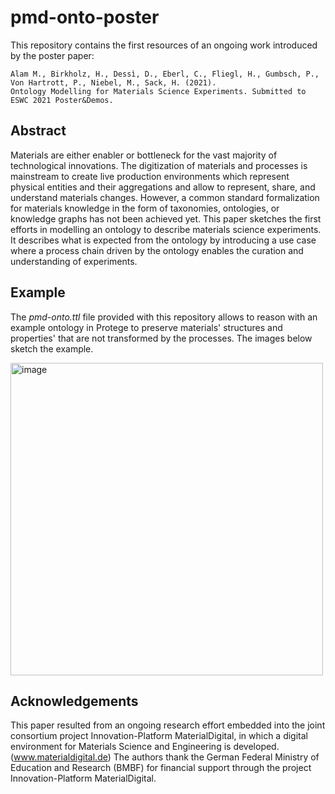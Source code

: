 # pmd-onto-poster

This repository contains the first resources of an ongoing work introduced by the poster paper:

```
Alam M., Birkholz, H., Dessì, D., Eberl, C., Fliegl, H., Gumbsch, P., Von Hartrott, P., Niebel, M., Sack, H. (2021). 
Ontology Modelling for Materials Science Experiments. Submitted to ESWC 2021 Poster&Demos.

```

## Abstract

Materials are either enabler or bottleneck for the vast majority of technological innovations.  The digitization of materials and processes is mainstream to create live production environments which represent physical entities and their aggregations and allow to represent, share, and understand materials changes.  However, a common standard formalization for materials knowledge in the form of taxonomies, ontologies, or knowledge graphs has not been achieved yet. This paper sketches the first efforts in modelling an ontology to describe materials science experiments. It describes what is expected from the ontology by introducing a use case where a process chain driven by the ontology enables the curation and understanding of experiments.



## Example 

The *pmd-onto.ttl* file provided with this repository allows to reason with an example ontology in Protege to preserve materials' structures and properties' that are not transformed by the processes. The images below sketch the example.

<img src="https://github.com/danilo-dessi/pmd-onto-poster/blob/main/images/reasoning-example.png" alt="image" width="500" />


## Acknowledgements

This paper resulted from an ongoing research effort embedded into the joint consortium project Innovation-Platform MaterialDigital, in which a digital environment for Materials Science and Engineering is developed. (www.materialdigital.de) The authors thank the German Federal Ministry of Education and Research (BMBF) for financial support through the project Innovation-Platform MaterialDigital.







